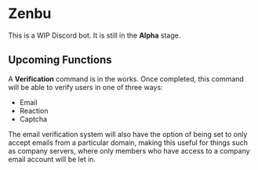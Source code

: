 # Zenbu
This is a WIP Discord bot. It is still in the **Alpha** stage.

## Upcoming Functions
A **Verification** command is in the works. Once completed, this command will be able to verify users in one of three ways:
- Email
- Reaction
- Captcha

The email verification system will also have the option of being set to only accept emails from a particular domain, making this useful for things such as company servers, where only members who have access to a company email account will be let in.


